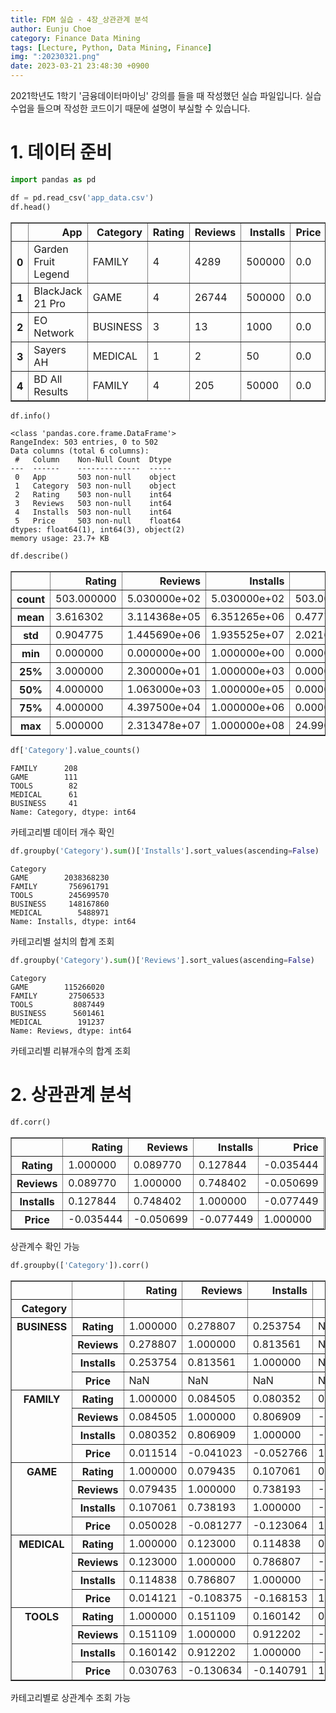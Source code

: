```yaml
---
title: FDM 실습 - 4장_상관관계 분석
author: Eunju Choe
category: Finance Data Mining
tags: [Lecture, Python, Data Mining, Finance]
img: ":20230321.png"
date: 2023-03-21 23:48:30 +0900
---
```


2021학년도 1학기 '금융데이터마이닝' 강의를 들을 때 작성했던 실습 파일입니다.
실습 수업을 들으며 작성한 코드이기 때문에 설명이 부실할 수 있습니다.

# 1. 데이터 준비


```python
import pandas as pd
```


```python
df = pd.read_csv('app_data.csv')
df.head()
```




<div>
<style scoped>
    .dataframe tbody tr th:only-of-type {
        vertical-align: middle;
    }

    .dataframe tbody tr th {
        vertical-align: top;
    }

    .dataframe thead th {
        text-align: right;
    }
</style>
<table border="1" class="dataframe">
  <thead>
    <tr style="text-align: right;">
      <th></th>
      <th>App</th>
      <th>Category</th>
      <th>Rating</th>
      <th>Reviews</th>
      <th>Installs</th>
      <th>Price</th>
    </tr>
  </thead>
  <tbody>
    <tr>
      <th>0</th>
      <td>Garden Fruit Legend</td>
      <td>FAMILY</td>
      <td>4</td>
      <td>4289</td>
      <td>500000</td>
      <td>0.0</td>
    </tr>
    <tr>
      <th>1</th>
      <td>BlackJack 21 Pro</td>
      <td>GAME</td>
      <td>4</td>
      <td>26744</td>
      <td>500000</td>
      <td>0.0</td>
    </tr>
    <tr>
      <th>2</th>
      <td>EO Network</td>
      <td>BUSINESS</td>
      <td>3</td>
      <td>13</td>
      <td>1000</td>
      <td>0.0</td>
    </tr>
    <tr>
      <th>3</th>
      <td>Sayers AH</td>
      <td>MEDICAL</td>
      <td>1</td>
      <td>2</td>
      <td>50</td>
      <td>0.0</td>
    </tr>
    <tr>
      <th>4</th>
      <td>BD All Results</td>
      <td>FAMILY</td>
      <td>4</td>
      <td>205</td>
      <td>50000</td>
      <td>0.0</td>
    </tr>
  </tbody>
</table>
</div>




```python
df.info()
```

    <class 'pandas.core.frame.DataFrame'>
    RangeIndex: 503 entries, 0 to 502
    Data columns (total 6 columns):
     #   Column    Non-Null Count  Dtype  
    ---  ------    --------------  -----  
     0   App       503 non-null    object 
     1   Category  503 non-null    object 
     2   Rating    503 non-null    int64  
     3   Reviews   503 non-null    int64  
     4   Installs  503 non-null    int64  
     5   Price     503 non-null    float64
    dtypes: float64(1), int64(3), object(2)
    memory usage: 23.7+ KB



```python
df.describe()
```




<div>
<style scoped>
    .dataframe tbody tr th:only-of-type {
        vertical-align: middle;
    }

    .dataframe tbody tr th {
        vertical-align: top;
    }

    .dataframe thead th {
        text-align: right;
    }
</style>
<table border="1" class="dataframe">
  <thead>
    <tr style="text-align: right;">
      <th></th>
      <th>Rating</th>
      <th>Reviews</th>
      <th>Installs</th>
      <th>Price</th>
    </tr>
  </thead>
  <tbody>
    <tr>
      <th>count</th>
      <td>503.000000</td>
      <td>5.030000e+02</td>
      <td>5.030000e+02</td>
      <td>503.000000</td>
    </tr>
    <tr>
      <th>mean</th>
      <td>3.616302</td>
      <td>3.114368e+05</td>
      <td>6.351265e+06</td>
      <td>0.477793</td>
    </tr>
    <tr>
      <th>std</th>
      <td>0.904775</td>
      <td>1.445690e+06</td>
      <td>1.935525e+07</td>
      <td>2.021677</td>
    </tr>
    <tr>
      <th>min</th>
      <td>0.000000</td>
      <td>0.000000e+00</td>
      <td>1.000000e+00</td>
      <td>0.000000</td>
    </tr>
    <tr>
      <th>25%</th>
      <td>3.000000</td>
      <td>2.300000e+01</td>
      <td>1.000000e+03</td>
      <td>0.000000</td>
    </tr>
    <tr>
      <th>50%</th>
      <td>4.000000</td>
      <td>1.063000e+03</td>
      <td>1.000000e+05</td>
      <td>0.000000</td>
    </tr>
    <tr>
      <th>75%</th>
      <td>4.000000</td>
      <td>4.397500e+04</td>
      <td>1.000000e+06</td>
      <td>0.000000</td>
    </tr>
    <tr>
      <th>max</th>
      <td>5.000000</td>
      <td>2.313478e+07</td>
      <td>1.000000e+08</td>
      <td>24.990000</td>
    </tr>
  </tbody>
</table>
</div>




```python
df['Category'].value_counts()
```




    FAMILY      208
    GAME        111
    TOOLS        82
    MEDICAL      61
    BUSINESS     41
    Name: Category, dtype: int64



카테고리별 데이터 개수 확인


```python
df.groupby('Category').sum()['Installs'].sort_values(ascending=False)
```




    Category
    GAME        2038368230
    FAMILY       756961791
    TOOLS        245699570
    BUSINESS     148167860
    MEDICAL        5488971
    Name: Installs, dtype: int64



카테고리별 설치의 합계 조회


```python
df.groupby('Category').sum()['Reviews'].sort_values(ascending=False)
```




    Category
    GAME        115266020
    FAMILY       27506533
    TOOLS         8087449
    BUSINESS      5601461
    MEDICAL        191237
    Name: Reviews, dtype: int64



카테고리별 리뷰개수의 합계 조회

# 2. 상관관계 분석


```python
df.corr()
```




<div>
<style scoped>
    .dataframe tbody tr th:only-of-type {
        vertical-align: middle;
    }

    .dataframe tbody tr th {
        vertical-align: top;
    }

    .dataframe thead th {
        text-align: right;
    }
</style>
<table border="1" class="dataframe">
  <thead>
    <tr style="text-align: right;">
      <th></th>
      <th>Rating</th>
      <th>Reviews</th>
      <th>Installs</th>
      <th>Price</th>
    </tr>
  </thead>
  <tbody>
    <tr>
      <th>Rating</th>
      <td>1.000000</td>
      <td>0.089770</td>
      <td>0.127844</td>
      <td>-0.035444</td>
    </tr>
    <tr>
      <th>Reviews</th>
      <td>0.089770</td>
      <td>1.000000</td>
      <td>0.748402</td>
      <td>-0.050699</td>
    </tr>
    <tr>
      <th>Installs</th>
      <td>0.127844</td>
      <td>0.748402</td>
      <td>1.000000</td>
      <td>-0.077449</td>
    </tr>
    <tr>
      <th>Price</th>
      <td>-0.035444</td>
      <td>-0.050699</td>
      <td>-0.077449</td>
      <td>1.000000</td>
    </tr>
  </tbody>
</table>
</div>



상관계수 확인 가능


```python
df.groupby(['Category']).corr()
```




<div>
<style scoped>
    .dataframe tbody tr th:only-of-type {
        vertical-align: middle;
    }

    .dataframe tbody tr th {
        vertical-align: top;
    }

    .dataframe thead th {
        text-align: right;
    }
</style>
<table border="1" class="dataframe">
  <thead>
    <tr style="text-align: right;">
      <th></th>
      <th></th>
      <th>Rating</th>
      <th>Reviews</th>
      <th>Installs</th>
      <th>Price</th>
    </tr>
    <tr>
      <th>Category</th>
      <th></th>
      <th></th>
      <th></th>
      <th></th>
      <th></th>
    </tr>
  </thead>
  <tbody>
    <tr>
      <th rowspan="4" valign="top">BUSINESS</th>
      <th>Rating</th>
      <td>1.000000</td>
      <td>0.278807</td>
      <td>0.253754</td>
      <td>NaN</td>
    </tr>
    <tr>
      <th>Reviews</th>
      <td>0.278807</td>
      <td>1.000000</td>
      <td>0.813561</td>
      <td>NaN</td>
    </tr>
    <tr>
      <th>Installs</th>
      <td>0.253754</td>
      <td>0.813561</td>
      <td>1.000000</td>
      <td>NaN</td>
    </tr>
    <tr>
      <th>Price</th>
      <td>NaN</td>
      <td>NaN</td>
      <td>NaN</td>
      <td>NaN</td>
    </tr>
    <tr>
      <th rowspan="4" valign="top">FAMILY</th>
      <th>Rating</th>
      <td>1.000000</td>
      <td>0.084505</td>
      <td>0.080352</td>
      <td>0.011514</td>
    </tr>
    <tr>
      <th>Reviews</th>
      <td>0.084505</td>
      <td>1.000000</td>
      <td>0.806909</td>
      <td>-0.041023</td>
    </tr>
    <tr>
      <th>Installs</th>
      <td>0.080352</td>
      <td>0.806909</td>
      <td>1.000000</td>
      <td>-0.052766</td>
    </tr>
    <tr>
      <th>Price</th>
      <td>0.011514</td>
      <td>-0.041023</td>
      <td>-0.052766</td>
      <td>1.000000</td>
    </tr>
    <tr>
      <th rowspan="4" valign="top">GAME</th>
      <th>Rating</th>
      <td>1.000000</td>
      <td>0.079435</td>
      <td>0.107061</td>
      <td>0.050028</td>
    </tr>
    <tr>
      <th>Reviews</th>
      <td>0.079435</td>
      <td>1.000000</td>
      <td>0.738193</td>
      <td>-0.081277</td>
    </tr>
    <tr>
      <th>Installs</th>
      <td>0.107061</td>
      <td>0.738193</td>
      <td>1.000000</td>
      <td>-0.123064</td>
    </tr>
    <tr>
      <th>Price</th>
      <td>0.050028</td>
      <td>-0.081277</td>
      <td>-0.123064</td>
      <td>1.000000</td>
    </tr>
    <tr>
      <th rowspan="4" valign="top">MEDICAL</th>
      <th>Rating</th>
      <td>1.000000</td>
      <td>0.123000</td>
      <td>0.114838</td>
      <td>0.014121</td>
    </tr>
    <tr>
      <th>Reviews</th>
      <td>0.123000</td>
      <td>1.000000</td>
      <td>0.786807</td>
      <td>-0.108375</td>
    </tr>
    <tr>
      <th>Installs</th>
      <td>0.114838</td>
      <td>0.786807</td>
      <td>1.000000</td>
      <td>-0.168153</td>
    </tr>
    <tr>
      <th>Price</th>
      <td>0.014121</td>
      <td>-0.108375</td>
      <td>-0.168153</td>
      <td>1.000000</td>
    </tr>
    <tr>
      <th rowspan="4" valign="top">TOOLS</th>
      <th>Rating</th>
      <td>1.000000</td>
      <td>0.151109</td>
      <td>0.160142</td>
      <td>0.030763</td>
    </tr>
    <tr>
      <th>Reviews</th>
      <td>0.151109</td>
      <td>1.000000</td>
      <td>0.912202</td>
      <td>-0.130634</td>
    </tr>
    <tr>
      <th>Installs</th>
      <td>0.160142</td>
      <td>0.912202</td>
      <td>1.000000</td>
      <td>-0.140791</td>
    </tr>
    <tr>
      <th>Price</th>
      <td>0.030763</td>
      <td>-0.130634</td>
      <td>-0.140791</td>
      <td>1.000000</td>
    </tr>
  </tbody>
</table>
</div>



카테고리별로 상관계수 조회 가능
